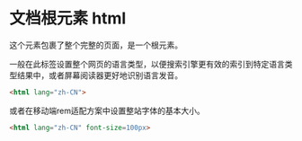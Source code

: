 
# 文档根元素 html

这个元素包裹了整个完整的页面，是一个根元素。

一般在此标签设置整个网页的语言类型，以便搜索引擎更有效的索引到特定语言类型结果中，或者屏幕阅读器更好地识别语言发音。
```html
<html lang="zh-CN">
```
或者在移动端rem适配方案中设置整站字体的基本大小。
```html
<html lang="zh-CN" font-size=100px>
```
